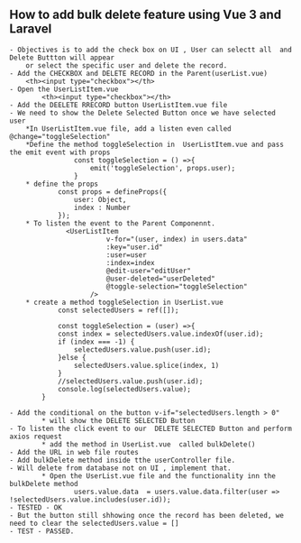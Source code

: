 ## How to add bulk delete feature using Vue 3 and Laravel
    - Objectives is to add the check box on UI , User can selectt all  and Delete Buttton will appear
        or select the specific user and delete the record.
    - Add the CHECKBOX and DELETE RECORD in the Parent(userList.vue)
        <th><input type="checkbox"></th>
    - Open the UserListItem.vue
            <th><input type="checkbox"></th>
    - Add the DEELETE RRECORD button UserListItem.vue file
    - We need to show the Delete Selected Button once we have selected user
        *In UserListItem.vue file, add a listen even called @change="toggleSelection"
        *Define the method toggleSelection in  UserListItem.vue and pass the emit event with props
                    const toggleSelection = () =>{
                        emit('toggleSelection', props.user);
                    }
        * define the props 
                const props = defineProps({
                    user: Object,
                    index : Number
                });
        * To listen the event to the Parent Componennt.
                  <UserListItem
                            v-for="(user, index) in users.data"
                            :key="user.id"
                            :user=user
                            :index=index
                            @edit-user="editUser"
                            @user-deleted="userDeleted"
                            @toggle-selection="toggleSelection"
                        />
        * create a method toggleSelection in UserList.vue
                const selectedUsers = ref([]);

                const toggleSelection = (user) =>{
                const index = selectedUsers.value.indexOf(user.id);
                if (index === -1) {
                    selectedUsers.value.push(user.id);
                }else {
                    selectedUsers.value.splice(index, 1)
                }
                //selectedUsers.value.push(user.id);
                console.log(selectedUsers.value);
            }
    
    - Add the conditional on the button v-if="selectedUsers.length > 0"
            * will show the DELETE SELECTED Button
    - To listen the click event to our  DELETE SELECTED Button and perform axios request
            * add the method in UserList.vue  called bulkDelete()
    - Add the URL in web file routes
    - Add bulkDelete method inside tthe userController file.
    - Will delete from database not on UI , implement that.
            * Open the UserList.vue file and the functionality inn the bulkDelete method
                    users.value.data  = users.value.data.filter(user => !selectedUsers.value.includes(user.id));
    - TESTED - OK
    - But the button still shhowing once the record has been deleted, we need to clear the selectedUsers.value = []
    - TEST - PASSED.
